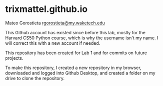 # trixmattel.github.io

Mateo Gorostieta
rgorostieta@my.waketech.edu

This Github account has existed since before this lab, mostly for the Harvard CS50 Python course, which is why the username isn't my name. I will correct this with a new account if needed.

This repository has been created for Lab 1 and for commits on future projects.

To make this repository, I created a new repository in my browser, downloaded and logged into Github Desktop, and created a folder on my drive to clone the repository.